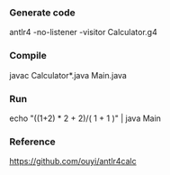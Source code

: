 ### Generate code
antlr4 -no-listener -visitor Calculator.g4
### Compile
javac Calculator*.java Main.java
### Run
echo "((1+2) * 2 + 2)/( 1 + 1 )" | java Main

### Reference
https://github.com/ouyi/antlr4calc
